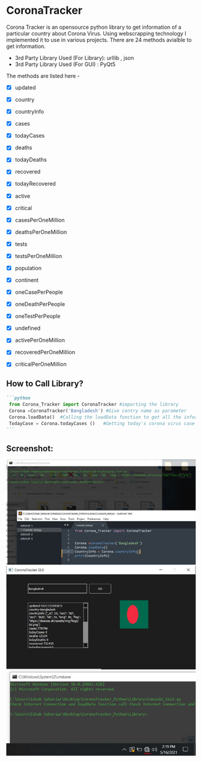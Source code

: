 # CoronaTracker
Corona Tracker is an opensource python library to get information of a particular country about Corona Virus.
Using webscrapping technology I implemented it to use in various projects. There are 24 methods avialble to get information.
- 3rd Party Library Used (For Library): urllib , json
- 3rd Party Library Used (For GUI) : PyQt5


The methods are listed here -
- [x] updated
- [x] country 
- [x] countryInfo 
- [x] cases 
- [x] todayCases 
- [x] deaths 
- [x] todayDeaths 
- [x] recovered 
- [x] todayRecovered
- [x] active 
- [x] critical 
- [x] casesPerOneMillion 
- [x] deathsPerOneMillion 
- [x] tests 
- [x] testsPerOneMillion 
- [x] population 
- [x] continent 
- [x] oneCasePerPeople 
- [x] oneDeathPerPeople 
- [x] oneTestPerPeople 
- [x] undefined 
- [x] activePerOneMillion 
- [x] recoveredPerOneMillion 
- [x] criticalPerOneMillion 


How to Call Library?
----------------------
````md
```python
 from Corona_Tracker import CoronaTracker #importing the library
 Corona =CoronaTracker('Bangladesh') #Give contry name as parameter 
 Corona.loadData()  #Calling the loadData function to get all the information 
 TodayCase = Corona.todayCases ()   #Getting today's corona virus case number from the loaded data.   
```
````

Screenshot:
-----------------
<img src="screenshot/console.JPG">
          
<img src="screenshot/gui.JPG">
          
<img src="screenshot/nonet.JPG">
